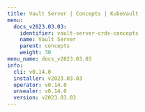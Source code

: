 ```yaml
---
title: Vault Server | Concepts | KubeVault
menu:
  docs_v2023.03.03:
    identifier: vault-server-crds-concepts
    name: Vault Server
    parent: concepts
    weight: 30
menu_name: docs_v2023.03.03
info:
  cli: v0.14.0
  installer: v2023.03.03
  operator: v0.14.0
  unsealer: v0.14.0
  version: v2023.03.03
---
```


